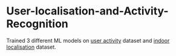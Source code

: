 # User-localisation-and-Activity-Recognition
Trained 3 different ML models on
[user activity](https://archive.ics.uci.edu/ml/datasets/human+activity+recognition+using+smartphones#) dataset and 
[indoor localisation](https://www.kaggle.com/giantuji/UjiIndoorLoc) dataset.

